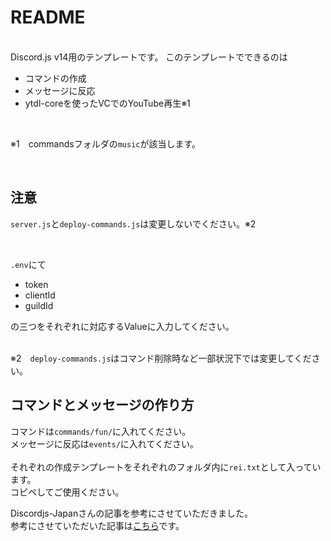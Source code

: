 # README
<br>
Discord.js v14用のテンプレートです。  
このテンプレートでできるのは
<br>

* コマンドの作成
* メッセージに反応
* ytdl-coreを使ったVCでのYouTube再生※1  

<br>


※1　commandsフォルダの`music`が該当します。

<br>

## 注意

`server.js`と`deploy-commands.js`は変更しないでください。※2

<br>  

`.env`にて
* token
* clientId
* guildId

の三つをそれぞれに対応するValueに入力してください。  
<br>

※2　`deploy-commands.js`はコマンド削除時など一部状況下では変更してください。

## コマンドとメッセージの作り方

コマンドは`commands/fun/`に入れてください。  
メッセージに反応は`events/`に入れてください。  
<br>
それぞれの作成テンプレートをそれぞれのフォルダ内に`rei.txt`として入っています。  
コピペしてご使用ください。  

Discordjs-Japanさんの記事を参考にさせていただきました。  
参考にさせていただいた記事は[こちら](https://scrapbox.io/discordjs-japan/Glitch%E3%81%A7BOT%E3%82%92%E4%BD%9C%E3%82%8B%E6%89%8B%E9%A0%86)です。